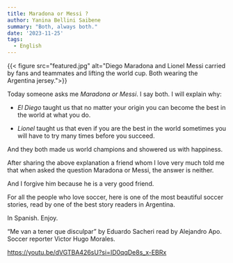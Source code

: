 ```yaml
---
title: Maradona or Messi ?
author: Yanina Bellini Saibene
summary: "Both, always both."
date: '2023-11-25'
tags:
  - English
---
```



{{< figure src="featured.jpg" alt="Diego Maradona and Lionel Messi carried by fans and teammates and lifting the world cup. Both wearing the Argentina jersey.">}}

Today someone asks me _Maradona or Messi_.
I say both. I will explain why:

* _El Diego_ taught us that no matter your origin you can become the best in the world at what you do.

* _Lionel_ taught us that even if you are the best in the world sometimes you will have to try many times before you succeed.

And they both made us world champions and showered us with happiness.

After sharing the above explanation a friend whom I love very much told me that when asked the question Maradona or Messi, the answer is neither.

And I forgive him because he is a very good friend. 

For all the people who love soccer, here is one of the most beautiful soccer stories, read by one of the best story readers in Argentina.

In Spanish. Enjoy.

“Me van a tener que disculpar” by Eduardo Sacheri read by Alejandro Apo. Soccer reporter Victor Hugo Morales.

https://youtu.be/dVGTBA426sU?si=ID0qqDe8s_x-EBRx